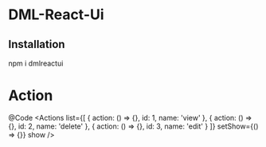 <h1>DML-React-Ui</h1>

<h2>Installation</h2>

<p>npm i dmlreactui</p>

<h1>Action</h1>

@Code
<Actions
list={[
{
action: () => {},
id: 1,
name: 'view'
},
{
action: () => {},
id: 2,
name: 'delete'
},
{
action: () => {},
id: 3,
name: 'edit'
}
]}
setShow={() => {}}
show
/>
